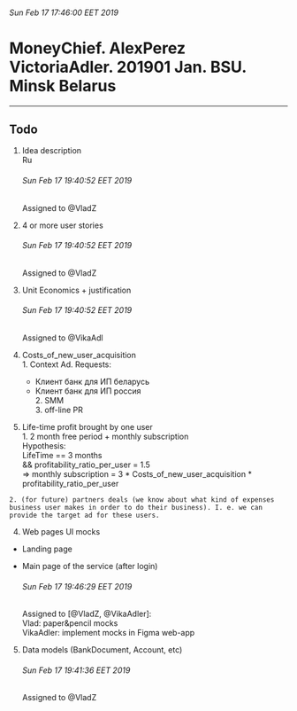 ###### Sun Feb 17 17:46:00 EET 2019

# MoneyChief. AlexPerez VictoriaAdler. 201901 Jan. BSU. Minsk Belarus

--------------------------------------------------------------------------------------------

## Todo

1. Idea description  
    Ru
  
    ###### Sun Feb 17 19:40:52 EET 2019
    Assigned to @VladZ


2. 4 or more user stories  

    ###### Sun Feb 17 19:40:52 EET 2019
    Assigned to @VladZ


3. Unit Economics + justification

    ###### Sun Feb 17 19:40:52 EET 2019
    Assigned to @VikaAdl
  
  1. Costs_of_new_user_acquisition  
    1. Context Ad. Requests:  
        * Клиент банк для ИП беларусь  
        * Клиент банк для ИП россия  
    2. SMM  
    3. off-line PR  
  
  2. Life-time profit brought by one user  
    1. 2 month free period + monthly subscription  
      Hypothesis:  
        LifeTime == 3 months  
        && profitability_ratio_per_user = 1.5  
          => monthly subscription = 3 * Costs_of_new_user_acquisition * profitability_ratio_per_user  

    2. (for future) partners deals (we know about what kind of expenses business user makes in order to do their business). I. e. we can provide the target ad for these users.  
  

4. Web pages UI mocks
  * Landing page  
  * Main page of the service (after login)  

    ###### Sun Feb 17 19:46:29 EET 2019
    Assigned to [@VladZ, @VikaAdler]:  
      Vlad:  paper&pencil mocks  
      VikaAdler:  implement mocks in Figma web-app  


5. Data models (BankDocument, Account, etc)  

    ###### Sun Feb 17 19:41:36 EET 2019
    Assigned to @VladZ



